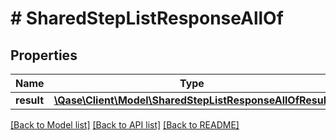 # # SharedStepListResponseAllOf

## Properties

Name | Type | Description | Notes
------------ | ------------- | ------------- | -------------
**result** | [**\Qase\Client\Model\SharedStepListResponseAllOfResult**](SharedStepListResponseAllOfResult.md) |  | [optional]

[[Back to Model list]](../../README.md#models) [[Back to API list]](../../README.md#endpoints) [[Back to README]](../../README.md)
